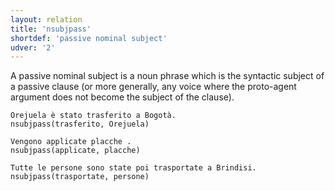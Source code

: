 ```yaml
---
layout: relation
title: 'nsubjpass'
shortdef: 'passive nominal subject'
udver: '2'
---
```


A passive nominal subject is a noun phrase which is the syntactic subject of a passive clause (or more generally, any voice where the proto-agent argument does not become the subject of the clause).

~~~ sdparse
Orejuela è stato trasferito a Bogotà.
nsubjpass(trasferito, Orejuela)
~~~
~~~ sdparse
Vengono applicate placche .
nsubjpass(applicate, placche)
~~~
~~~ sdparse
Tutte le persone sono state poi trasportate a Brindisi.
nsubjpass(trasportate, persone)
~~~
